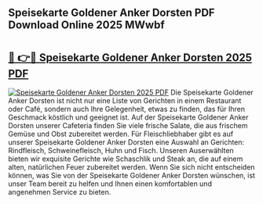 ## Speisekarte Goldener Anker Dorsten PDF Download Online 2025 MWwbf

# <h2><a href="http://gc8u5uu.nevu.top/?p=Speisekarte+Goldener+Anker+Dorsten">🔗 👉🔴 Speisekarte Goldener Anker Dorsten 2025 PDF</a></h2>

[![Speisekarte Goldener Anker Dorsten 2025 PDF](https://i.imgur.com/dBaPXMq.png)](http://gc8u5uu.nevu.top/?p=Speisekarte+Goldener+Anker+Dorsten)
Die Speisekarte Goldener Anker Dorsten ist nicht nur eine Liste von Gerichten in einem Restaurant oder Café, sondern auch Ihre Gelegenheit, etwas zu finden, das für Ihren Geschmack köstlich und geeignet ist. Auf der Speisekarte Goldener Anker Dorsten unserer Cafeteria finden Sie viele frische Salate, die aus frischem Gemüse und Obst zubereitet werden. Für Fleischliebhaber gibt es auf unserer Speisekarte Goldener Anker Dorsten eine Auswahl an Gerichten: Rindfleisch, Schweinefleisch, Huhn und Fisch. Unseren Auserwählten bieten wir exquisite Gerichte wie Schaschlik und Steak an, die auf einem alten, natürlichen Feuer zubereitet werden. Wenn Sie sich nicht entscheiden können, was Sie von der Speisekarte Goldener Anker Dorsten wünschen, ist unser Team bereit zu helfen und Ihnen einen komfortablen und angenehmen Service zu bieten.

